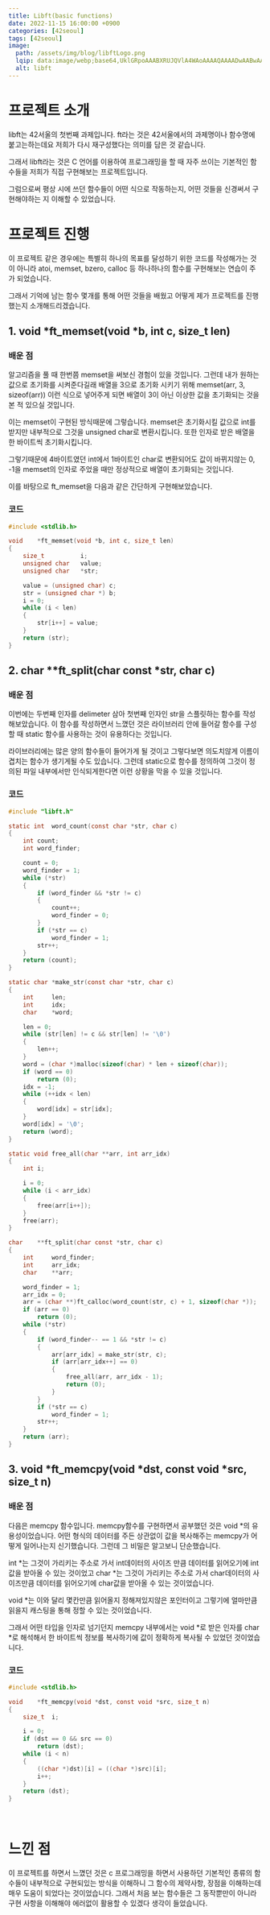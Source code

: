 ```yaml
---
title: Libft(basic functions)
date: 2022-11-15 16:00:00 +0900
categories: [42seoul]
tags: [42seoul]
image:
  path: /assets/img/blog/libftLogo.png
  lqip: data:image/webp;base64,UklGRpoAAABXRUJQVlA4WAoAAAAQAAAADwAABwAAQUxQSDIAAAARL0AmbZurmr57yyIiqE8oiG0bejIYEQTgqiDA9vqnsUSI6H+oAERp2HZ65qP/VIAWAFZQOCBCAAAA8AEAnQEqEAAIAAVAfCWkAALp8sF8rgRgAP7o9FDvMCkMde9PK7euH5M1m6VWoDXf2FkP3BqV0ZYbO6NA/VFIAAAA
  alt: libft
---
```


# 프로젝트 소개
 libft는 42서울의 첫번째 과제입니다. ft라는 것은 42서울에서의 과제명이나 함수명에 붙고는하는데요 저희가 다시 재구성했다는 의미를 담은 것 같습니다. 

 그래서 libft라는 것은 C 언어를 이용하여 프로그래밍을 할 때 자주 쓰이는 기본적인 함수들을 저희가 직접 구현해보는 프로젝트입니다.

 그럼으로써 평상 시에 쓰던 함수들이 어떤 식으로 작동하는지, 어떤 것들을 신경써서 구현해야하는 지 이해할 수 있었습니다.

# 프로젝트 진행
이 프로젝트 같은 경우에는 특별히 하나의 목표를 달성하기 위한 코드를 작성해가는 것이 아니라 atoi, memset, bzero, calloc 등 하나하나의 함수를 구현해보는 연습이 주가 되었습니다.

그래서 기억에 남는 함수 몇개를 통해 어떤 것들을 배웠고 어떻게 제가 프로젝트를 진행했는지 소개해드리겠습니다.

## 1. void	*ft_memset(void *b, int c, size_t len)

### 배운 점
알고리즘을 풀 때 한번쯤 memset을 써보신 경험이 있을 것입니다. 그런데 내가 원하는 값으로 초기화를 시켜준다길래 배열을 3으로 초기화 시키기 위해 memset(arr, 3, sizeof(arr)) 이런 식으로 넣어주게 되면 배열이 3이 아닌 이상한 값을 초기화되는 것을 본 적 있으실 것입니다.

이는 memset이 구현된 방식때문에 그렇습니다. memset은 초기화시킬 값으로 int를 받지만 내부적으로 그것을 unsigned char로 변환시킵니다. 또한 인자로 받은 배열을 한 바이트씩 초기화시킵니다.

그렇기때문에 4바이트였던 int에서 1바이트인 char로 변환되어도 값이 바뀌지않는 0, -1을 memset의 인자로 주었을 때만 정상적으로 배열이 초기화되는 것입니다.

이를 바탕으로 ft_memset을 다음과 같은 간단하게 구현해보았습니다.

### 코드

```c
#include <stdlib.h>

void	*ft_memset(void *b, int c, size_t len)
{
	size_t			i;
	unsigned char	value;
	unsigned char	*str;

	value = (unsigned char) c;
	str = (unsigned char *) b;
	i = 0;
	while (i < len)
	{
		str[i++] = value;
	}
	return (str);
}
```

## 2. char	**ft_split(char const *str, char c)

### 배운 점 
이번에는 두번째 인자를 delimeter 삼아 첫번째 인자인 str을 스플릿하는 함수를 작성해보았습니다.
이 함수를 작성하면서 느꼈던 것은 라이브러리 안에 들어갈 함수를 구성할 때 static 함수를 사용하는 것이 유용하다는 것입니다.

라이브러리에는 많은 양의 함수들이 들어가게 될 것이고 그렇다보면 의도치않게 이름이 겹치는 함수가 생기게될 수도 있습니다.
그런데 static으로 함수를 정의하여 그것이 정의된 파일 내부에서만 인식되게한다면 이런 상황을 막을 수 있을 것입니다.

### 코드
```c
#include "libft.h"

static int	word_count(const char *str, char c)
{
	int	count;
	int	word_finder;

	count = 0;
	word_finder = 1;
	while (*str)
	{
		if (word_finder && *str != c)
		{
			count++;
			word_finder = 0;
		}
		if (*str == c)
			word_finder = 1;
		str++;
	}
	return (count);
}

static char	*make_str(const char *str, char c)
{
	int		len;
	int		idx;
	char	*word;

	len = 0;
	while (str[len] != c && str[len] != '\0')
	{
		len++;
	}
	word = (char *)malloc(sizeof(char) * len + sizeof(char));
	if (word == 0)
		return (0);
	idx = -1;
	while (++idx < len)
	{
		word[idx] = str[idx];
	}
	word[idx] = '\0';
	return (word);
}

static void	free_all(char **arr, int arr_idx)
{
	int	i;

	i = 0;
	while (i < arr_idx)
	{
		free(arr[i++]);
	}
	free(arr);
}

char	**ft_split(char const *str, char c)
{
	int		word_finder;
	int		arr_idx;
	char	**arr;

	word_finder = 1;
	arr_idx = 0;
	arr = (char **)ft_calloc(word_count(str, c) + 1, sizeof(char *));
	if (arr == 0)
		return (0);
	while (*str)
	{
		if (word_finder-- == 1 && *str != c)
		{
			arr[arr_idx] = make_str(str, c);
			if (arr[arr_idx++] == 0)
			{
				free_all(arr, arr_idx - 1);
				return (0);
			}
		}
		if (*str == c)
			word_finder = 1;
		str++;
	}
	return (arr);
}
```

## 3. void	*ft_memcpy(void *dst, const void *src, size_t n)

### 배운 점 
다음은 memcpy 함수입니다. memcpy함수를 구현하면서 공부했던 것은 void *의 유용성이었습니다.
어떤 형식의 데이터를 주든 상관없이 값을 복사해주는 memcpy가 어떻게 일어나는지 신기했습니다.
그런데 그 비밀은 알고보니 단순했습니다.

int *는 그것이 가리키는 주소로 가서 int데이터의 사이즈 만큼 데이터를 읽어오기에 int값을 받아올 수 있는 것이었고 char *는 그것이 가리키는 주소로 가서 char데이터의 사이즈만큼 데이터를 읽어오기에 char값을 받아올 수 있는 것이었습니다.

void *는 이와 달리 몇칸만큼 읽어올지 정해져있지않은 포인터이고 그렇기에 얼마만큼 읽을지 캐스팅을 통해 정할 수 있는 것이었습니다.

그래서 어떤 타입을 인자로 넘기던지 memcpy 내부에서는 void *로 받은 인자를 char *로 해석해서 한 바이트씩 정보를 복사하기에 값이 정확하게 복사될 수 있었던 것이었습니다.

### 코드
```c
#include <stdlib.h>

void	*ft_memcpy(void *dst, const void *src, size_t n)
{
	size_t	i;

	i = 0;
	if (dst == 0 && src == 0)
		return (dst);
	while (i < n)
	{
		((char *)dst)[i] = ((char *)src)[i];
		i++;
	}
	return (dst);
}
```

<br>

# 느낀 점

이 프로젝트를 하면서 느꼈던 것은 c 프로그래밍을 하면서 사용하던 기본적인 종류의 함수들이 내부적으로 구현되있는 방식을 이해하니 그 함수의 제약사항, 장점을 이해하는데 매우 도움이 되었다는 것이었습니다. 그래서 처음 보는 함수들은 그 동작뿐만이 아니라 구현 사항을 이해해야 에러없이 활용할 수 있겠다 생각이 들었습니다.

